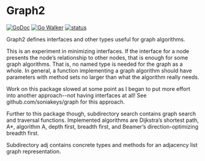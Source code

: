 # Graph2

[![GoDoc](https://godoc.org/github.com/garyburd/gddo?status.png)](http://godoc.org/github.com/soniakeys/graph2)  [![Go Walker](http://gowalker.org/api/v1/badge)](http://gowalker.org/github.com/soniakeys/graph2)  [![status](https://sourcegraph2.com/api/repos/github.com/soniakeys/graph2/badges/status.png)](https://sourcegraph2.com/github.com/soniakeys/graph2)

Graph2 defines interfaces and other types useful for graph algorithms.

This is an experiment in minimizing interfaces.  If the interface for a node
presents the node’s relationship to other nodes, that is enough for some
graph algorithms.  That is, no named type is needed for the graph as a whole.
In general, a function implementing a graph algorithm should have parameters
with method sets no larger than what the algorithm really needs.

Work on this package slowed at some point as I began to put more effort into
another approach--not having interfaces at all!
See github.com/soniakeys/graph for this approach.

Further to this package though, subdirectory search contains graph search
and traversal functions.  Implemented algorithms are Dijkstra’s shortest path,
A*, algorithm A, depth first, breadth first, and Beamer’s direction-optimizing
breadth first.

Subdirectory adj contains concrete types and methods for an adjacency list
graph representation.
